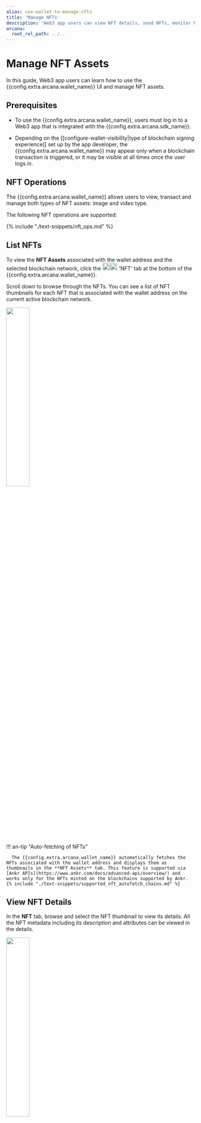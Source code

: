 ```yaml
---
alias: use-wallet-to-manage-nfts
title: 'Manage NFTs'
description: 'Web3 app users can view NFT details, send NFTs, monitor NFT transaction activity done via the Arcana wallet and manually add NFTs for chains that are not supported via Ankr.'
arcana:
  root_rel_path: ../..
---
```


# Manage NFT Assets

In this guide, Web3 app users can learn how to use the {{config.extra.arcana.wallet_name}} UI and manage NFT assets.

## Prerequisites

* To use the {{config.extra.arcana.wallet_name}}, users must log in to a Web3 app that is integrated with the {{config.extra.arcana.sdk_name}}. 

* Depending on the [[configure-wallet-visibility|type of blockchain signing experience]] set up by the app developer, the {{config.extra.arcana.wallet_name}} may appear only when a blockchain transaction is triggered, or it may be visible at all times once the user logs in.

## NFT Operations

The {{config.extra.arcana.wallet_name}} allows users to view, transact and manage both types of NFT assets: image and video type.

The following NFT operations are supported:

{% include "./text-snippets/nft_ops.md" %}

## List NFTs

To view the **NFT Assets** associated with the wallet address and the selected blockchain network, click the <img src="/img/icons/an_wallet_nft_icon_light.png#only-light" width="20"/><img src="/img/icons/an_wallet_nft_icon_dark.png#only-dark" width="20"/> 'NFT' tab at the bottom of the {{config.extra.arcana.wallet_name}}.

Scroll down to browse through the NFTs. You can see a list of NFT thumbnails for each NFT that is associated with the wallet address on the current active blockchain network.
      
<img class="an-screenshots-noeffects" src="/img/an_wallet_nft_asset_thumbnail.gif" width="35%"/><br></br><br></br>

!!! an-tip "Auto-fetching of NFTs"

      The {{config.extra.arcana.wallet_name}} automatically fetches the NFTs associated with the wallet address and displays them as thumbnails in the **NFT Assets** tab. This feature is supported via [Ankr APIs](https://www.ankr.com/docs/advanced-api/overview/) and works only for the NFTs minted on the blockchains supported by Ankr. {% include "./text-snippets/supported_nft_autofetch_chains.md" %}

## View NFT Details

In the **NFT** tab, browse and select the NFT thumbnail to view its details. All the NFT metadata including its description and attributes can be viewed in the details.

<img class="an-screenshots-noeffects" src="/img/an_wallet_nft_details.gif" width="35%"/><br></br><br></br>

## Send NFTs

You can transfer NFTs to a different wallet address. Browse and click the NFT thumbnail. IN the NFT details section, click the :fontawesome-solid-paper-plane: icon and initiate the 'Send NFT' workflow. Specify the receiver's address, and the gas fee details before clicking **Preview**.

<img class="an-screenshots-noeffects" src="/img/an_wallet_nft_send.gif" width="35%"/><br></br><br></br>

After clicking **Preview**, the user can view the NFT send request transaction details, use the back button to edit the gas or the other details and finally either reject or confirm the send transaction.

## Search NFT

If you don't see the NFT you wish to view or transfer in the <img src="/img/icons/an_wallet_nft_icon_light.png#only-light" width="20"/><img src="/img/icons/an_wallet_nft_icon_dark.png#only-dark" width="20"/> NFT Assets tab of the wallet, you can either scroll down or search for it using the search bar.

<img class="an-screenshots-noeffects" src="/img/an_wallet_nft_search.png" width="35%"/><br></br><br></br>

## Receive NFTs

In the **Token Assets** tab click the QR code icon <img src="/img/icons/an_wallet_qr_light.png#only-light" width="20"/><img src="/img/icons/an_wallet_qr_dark.png#only-dark" width="20"/>on the top right to display the wallet address and the QR code. Copy the wallet account address or the QR code and share it with the NFT sender for receiving an NFT.

<img class="an-screenshots-noeffects" src="/img/an_wallet_receive.gif" width="35%"/><br></br><br></br>

## Manage NFTs

The {{config.extra.arcana.wallet_name}} automatically fetches the NFTs associated with the wallet address for the chains that are supported by Ankr.  For non-supported chains, users can manually add the NFTs to the wallet through the **Manage NFT** feature.

To manually add the NFT, use the 'NFT' tab in the wallet and click **Manage**.

<img class="an-screenshots-noeffects" src="/img/an_wallet_nft_manage_nav.gif" width="35%"/><br></br><br></br>

The **Manage NFT** wallet UI is displayed.

<img class="an-screenshots-noeffects" src="/img/an_wallet_nft_manage.png" width="35%"/><br></br><br></br>

You can add, edit and update the NFT details. Note that the NFT collection name is automatically fetched and displayed once the correct collection contract address is entered. The NFT owner should have the same wallet address otherwise it cannot be manually added to the {{config.extra.arcana.wallet_name}}.

The NFT owner can delete an NFT. Only the manually added NFTs can be deleted from the wallet UI. Deleting the NFT simply removes it from the wallet, it does not destroy it. A user can always add it back as long as the ownership resides with the user.

### Add NFT Entry

Click **New** in the **Manage NFTs** wallet UI view to add an NFT. Provide requisite inputs and click **Save**.

<img class="an-screenshots-noeffects" src="/img/an_wallet_nft_add_nft.gif" width="35%"/><br></br><br></br>

The newly added NFT in displayed in the **Manage NFTs** screen.

### Modify NFT Entry

To edit or delete a manually added NFT, use the **Manage NFTs** wallet UI, and click the NFT to see a pen icon next to the selected entry.

<img class="an-screenshots-noeffects" src="/img/an_wallet_nft_entry.png" width="35%"/><br></br><br></br>

Click the pen to edit the NFT details. You can also delete the NFT and click **Save**.

<img class="an-screenshots-noeffects" src="/img/an_wallet_nft_entry_modify.png" width="35%"/><br></br><br></br>

## Monitor NFT Send Transaction

Click the <img src="/img/icons/an_wallet_notification_icon_light.png#only-light" width="20"/><img src="/img/icons/an_wallet_notification_icon_dark.png#only-dark" width="20"/> tab on the bottom right of the {{config.extra.arcana.wallet_name}} to see wallet transaction activity and notifications.

The wallet notification screen displays a list of different blockchain transaction activities that were initiated by the app or the user. You can see the NFT 'Send' transactions carried out by the wallet address. Only the activity for the current user login session is displayed.

<img class="an-screenshots-noeffects" src="/img/an_wallet_nft_send_activity.png" width="35%"/><br></br><br></br>

Once the send NFT transaction is confirmed, it is processed. Select the NFT send transaction and click the downward arrow :fontawesome-solid-caret-down: to view its details.

<img class="an-screenshots-noeffects" src="/img/an_wallet_combined_notification_details_send_nft.png" width="35%"/><br></br><br></br>

**That is all!**  :material-party-popper:

*You are all set to manage your NFTs using the {{config.extra.arcana.wallet_name}}.*

## What's Next?

You can use {{config.extra.arcana.wallet_name}} UI to sign blockchain transactions, send and receive native, ERC20, or custom tokens, and [[index-wallet-user-guide| more]].

## See also

* [{{config.extra.arcana.wallet_name}} capabilities]({{page.meta.arcana.root_rel_path}}/concepts/anwallet/index.md)
* [[index-wallet-user-guide|Using Web3 wallet operations]]
* [[use-wallet-ui-to-manage-tokens|Managing tokens with Arcana wallet]]
